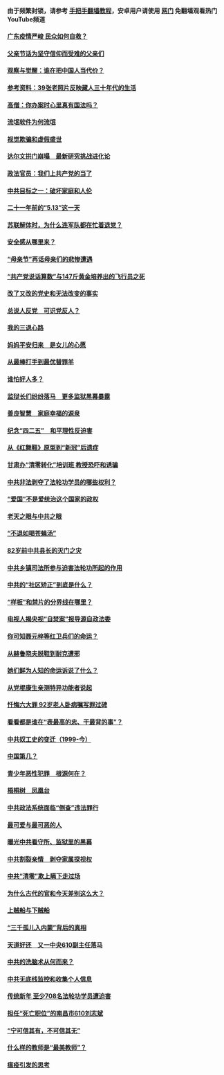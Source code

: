 #### 由于频繁封锁，请参考 [手把手翻墙教程](https://github.com/gfw-breaker/guides/wiki/)，安卓用户请使用 [网门](https://github.com/gfw-breaker/nogfw/blob/master/dl.md?t=06251100) 免翻墙观看热门YouTube频道 

#### [广东疫情严峻 民众如何自救？](../pages/19/427311.md?t=06251100) 

#### [父亲节话为坚守信仰而受难的父亲们](../pages/19/427033.md?t=06251100) 

#### [观察与觉醒：谁在把中国人当代价？](../pages/19/426987.md?t=06251100) 

#### [参考资料：39张老照片反映藏人三十年代的生活](../pages/19/426471.md?t=06251100) 

#### [高僧：你办案时心里真有国法吗？](../pages/19/426530.md?t=06251100) 

#### [流氓软件为何流氓](../pages/19/426531.md?t=06251100) 

#### [视觉欺骗和虚假盛世](../pages/19/426443.md?t=06251100) 

#### [达尔文拱门崩塌　最新研究挑战进化论](../pages/19/426009.md?t=06251100) 

#### [政法官员：我们上共产党的当了](../pages/19/425351.md?t=06251100) 

#### [中共目标之一：破坏家庭和人伦](../pages/19/424454.md?t=06251100) 

#### [二十一年前的“5.13”这一天](../pages/19/424814.md?t=06251100) 

#### [苏联解体时，为什么连军队都在忙着退党？](../pages/19/424335.md?t=06251100) 

#### [安全感从哪里来？](../pages/19/424336.md?t=06251100) 

#### [“母亲节”再话母亲们的悲惨遭遇](../pages/19/424234.md?t=06251100) 

#### [“共产党说话算数”与147斤黄金培养出的飞行员之死](../pages/19/424115.md?t=06251100) 

#### [改了又改的党史和无法改变的事实](../pages/19/424037.md?t=06251100) 

#### [总说人反党　可识党反人？](../pages/19/423820.md?t=06251100) 

#### [我的三退心路](../pages/19/423876.md?t=06251100) 

#### [妈妈平安归来　是女儿的心愿](../pages/19/423947.md?t=06251100) 

#### [从最棒打手到最优替罪羊](../pages/19/423819.md?t=06251100) 

#### [谁怕好人多？](../pages/19/423774.md?t=06251100) 

#### [监狱长们纷纷落马　更多监狱黑幕暴露](../pages/19/423787.md?t=06251100) 

#### [善良智慧　家庭幸福的源泉](../pages/19/423632.md?t=06251100) 

#### [纪念“四二五”　和平理性反迫害](../pages/19/423660.md?t=06251100) 

#### [从《红舞鞋》原型到“新冠”后遗症](../pages/19/423509.md?t=06251100) 

#### [甘肃办“清零转化”培训班 教授恐吓和诱骗](../pages/19/423498.md?t=06251100) 

#### [中共非法剥夺了法轮功学员的哪些权利？](../pages/19/423392.md?t=06251100) 

#### [“爱国”不是爱统治这个国家的政权](../pages/19/423029.md?t=06251100) 

#### [老天之眼与中共之眼](../pages/19/423378.md?t=06251100) 

#### [“不退如喝苍蝇汤”](../pages/19/423287.md?t=06251100) 

#### [82岁前中共县长的灭门之灾](../pages/19/423055.md?t=06251100) 

#### [中共乡镇司法所参与迫害法轮功所起的作用](../pages/19/423064.md?t=06251100) 

#### [中共的“社区矫正”到底是什么？](../pages/19/422870.md?t=06251100) 

#### [“样板”和禁片的分界线在哪里？](../pages/19/422704.md?t=06251100) 

#### [电视人揭央视“自焚案”报导源自政法委](../pages/19/422770.md?t=06251100) 

#### [你可知聂元梓等红卫兵们的命运？](../pages/19/422848.md?t=06251100) 

#### [从赫鲁晓夫脱鞋到耐克遭邪](../pages/19/422826.md?t=06251100) 

#### [她们鲜为人知的命运诉说了什么？](../pages/19/422754.md?t=06251100) 

#### [从党棍康生亲测特异功能者说起](../pages/19/422657.md?t=06251100) 

#### [忏悔六大罪 92岁老人卧病嘱写罪过碑](../pages/19/422750.md?t=06251100) 

#### [看看都是谁在“表最高的忠、干最背的事”？](../pages/19/422703.md?t=06251100) 

#### [中共奴工史的变迁（1999-今）](../pages/19/422656.md?t=06251100) 

#### [中国第几？](../pages/19/422496.md?t=06251100) 

#### [青少年恶性犯罪　根源何在？](../pages/19/422449.md?t=06251100) 

#### [梧桐树　凤凰台](../pages/19/422442.md?t=06251100) 

#### [中共政法系统面临“倒查”违法罪行](../pages/19/422497.md?t=06251100) 

#### [最可爱与最可恶的人](../pages/19/422448.md?t=06251100) 

#### [曝光中共看守所、监狱里的黑幕](../pages/19/422390.md?t=06251100) 

#### [中共割裂亲情　剥夺家属探视权](../pages/19/422364.md?t=06251100) 

#### [中共“清零”欺上瞒下走过场](../pages/19/422306.md?t=06251100) 

#### [为什么古代的官和今天差别这么大？](../pages/19/422228.md?t=06251100) 

#### [上贼船与下贼船](../pages/19/422276.md?t=06251100) 

#### [“三千孤儿入内蒙”背后的真相](../pages/19/422229.md?t=06251100) 

#### [天道好还　又一中央610副主任落马](../pages/19/422155.md?t=06251100) 

#### [中共的洗脑术从何而来？](../pages/19/422154.md?t=06251100) 

#### [中共无底线监控和收集个人信息](../pages/19/422039.md?t=06251100) 

#### [传统新年 至少708名法轮功学员遭迫害](../pages/19/421946.md?t=06251100) 

#### [担任“死亡职位”的南昌市610刘志斌](../pages/19/421957.md?t=06251100) 

#### [“宁可信其有，不可信其无”](../pages/19/421691.md?t=06251100) 

#### [什么样的教师是“最美教师”？](../pages/19/421755.md?t=06251100) 

#### [瘟疫引发的思考](../pages/19/421594.md?t=06251100) 


